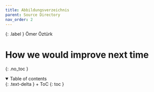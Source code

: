 ```yaml
---
title: Abbildungsverzeichnis
parent: Source Directory
nav_order: 2
---
```


{: .label }
Ömer Öztürk

# How we would improve next time
{: .no_toc }

<details open markdown="block">
{: .text-delta }
<summary>Table of contents</summary>
+ ToC
{: toc }
</details>
